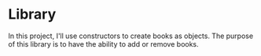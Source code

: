 # Library

In this project, I'll use constructors to create books as objects. The purpose of this library is to have the ability to add or remove books.